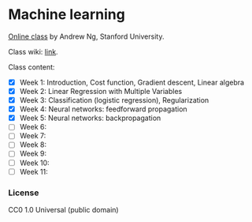 # Machine learning

[Online class](https://www.coursera.org/learn/machine-learning/) by Andrew Ng, Stanford University.

Class wiki: [link](https://share.coursera.org/wiki/index.php/ML:Main).

Class content:

- [x] Week 1: Introduction, Cost function, Gradient descent, Linear algebra
- [x] Week 2: Linear Regression with Multiple Variables
- [x] Week 3: Classification (logistic regression), Regularization
- [x] Week 4: Neural networks: feedforward propagation
- [x] Week 5: Neural networks: backpropagation
- [ ] Week 6:
- [ ] Week 7:
- [ ] Week 8:
- [ ] Week 9:
- [ ] Week 10:
- [ ] Week 11:

### License

CC0 1.0 Universal (public domain)